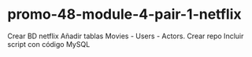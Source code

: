 # promo-48-module-4-pair-1-netflix

Crear BD netflix
Añadir tablas Movies - Users - Actors.
Crear repo
Incluir script con código MySQL
